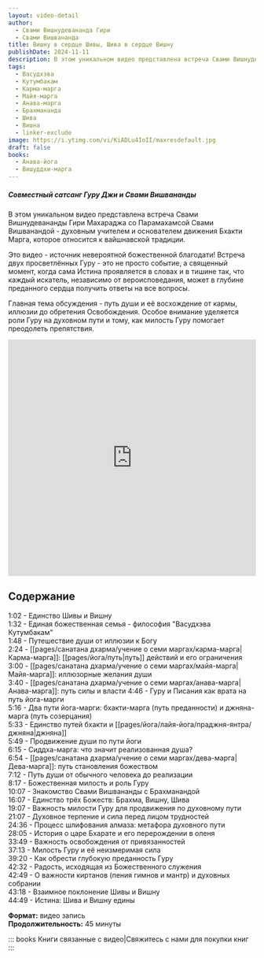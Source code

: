 ```yaml
---
layout: video-detail
author:
  - Свами Вишнудевананда Гири
  - Свами Вишвананда
title: Вишну в сердце Шивы, Шива в сердце Вишну
publishDate: 2024-11-11
description: В этом уникальном видео представлена встреча Свами Вишнудевананды Гири Махараджа со Парамахамсой Свами Вишванандой - духовным учителем и основателем движения Бхакти Марга, которое относится к вайшнавской традиции.
tags:
  - Васудхэва
  - Кутумбакам
  - Карма-марга
  - Майя-марга
  - Анава-марга
  - Брахманандa
  - Шива
  - Вишна
  - linker-exclude
image: https://i.ytimg.com/vi/KiADLu4IoII/maxresdefault.jpg
draft: false
books:
  - Анава-йога
  - Вишуддхи-марга
---
```


##### Совместный сатсанг Гуру Джи и Свами Вишвананды

В этом уникальном видео представлена встреча Свами Вишнудевананды Гири Махараджа со Парамахамсой Свами Вишванандой - духовным учителем и основателем движения Бхакти Марга, которое относится к вайшнавской традиции. 

Это видео - источник невероятной божественной благодати! Встреча двух просветлённых Гуру - это не просто событие, а священный момент, когда сама Истина проявляется в словах и в тишине так, что каждый искатель, независимо от вероисповедания, может в глубине преданного сердца получить ответы на все вопросы.

Главная тема обсуждения - путь души и её восхождение от кармы, иллюзии до обретения Освобождения. Особое внимание уделяется роли Гуру на духовном пути и тому, как милость Гуру помогает преодолеть препятствия.


<iframe width="100%" height="480px" src="https://www.youtube.com/embed/KiADLu4IoII" title="YouTube video player" frameborder="0" allow="accelerometer; autoplay; clipboard-write; encrypted-media; gyroscope; picture-in-picture; web-share" referrerpolicy="strict-origin-when-cross-origin" allowfullscreen></iframe>


## Содержание
1:02 - Единство Шивы и Вишну \
1:32 - Единая божественная семья - философия "Васудхэва Кутумбакам"  
1:48 - Путешествие души от иллюзии к Богу  
2:24 - [[pages/санатана дхарма/учение о семи маргах/карма-марга|Карма-марга]]: [[pages/йога/путь|путь]] действий и его ограничения  
3:00 - [[pages/санатана дхарма/учение о семи маргах/майя-марга|Майя-марга]]: иллюзорные желания души  
3:40 - [[pages/санатана дхарма/учение о семи маргах/анава-марга|Анава-марга]]: путь силы и власти
4:46 - Гуру и Писания как врата на путь йога-марги  
5:16 - Два пути йога-марги: бхакти-марга (путь преданности) и джняна-марга (путь созерцания)  
5:33 - Единство путей бхакти и [[pages/йога/лайя-йога/праджня-янтра/джняна|джняна]]  
5:49 - Продвижение души по пути йоги  
6:15 - Сиддха-марга: что значит реализованная душа?  
6:54 - [[pages/санатана дхарма/учение о семи маргах/дева-марга|Дева-марга]]: путь становления божеством  
7:12 - Путь души от обычного человека до реализации  
8:17 - Божественная милость и роль Гуру  
10:07 - Знакомство Свами Вишвананды с Брахманандой  
16:07 - Единство трёх Божеств: Брахма, Вишну, Шива  
19:07 - Важность милости Гуру для продвижения по духовному пути  
21:07 - Духовное терпение и сила перед лицом трудностей  
24:36 - Процесс шлифования алмаза: метафора духовного пути  
28:05 - История о царе Бхарате и его перерождении в оленя  
33:49 - Важность освобождения от привязанностей  
37:13 - Милость Гуру и её неизмеримая сила  
39:20 - Как обрести глубокую преданность Гуру  
42:32 - Радость, исходящая из Божественного служения  
42:49 - О важности киртанов (пения гимнов и мантр) и духовных собрании \
43:18 - Взаимное поклонение Шивы и Вишну \
44:49 - Истина: Шива и Вишну едины

**Формат:** видео запись \
**Продолжительность:** 45 минуты

::: books Книги связанные с видео|Свяжитесь с нами для покупки книг
:::
